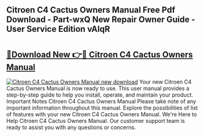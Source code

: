 ## Citroen C4 Cactus Owners Manual Free Pdf Download - Part-wxQ New Repair Owner Guide - User Service Edition vAlqR

# <h2><a href="http://cf24618.oget.top/?id=Citroen+C4+Cactus+Owners+Manual">🔗Download New 👉🔴 Citroen C4 Cactus Owners Manual</a></h2>

[![Citroen C4 Cactus Owners Manual new download](https://i.imgur.com/5g1atiW.png)](http://cf24618.oget.top/?id=Citroen+C4+Cactus+Owners+Manual)
Your new Citroen C4 Cactus Owners Manual is now ready to use. This user manual provides a step-by-step guide to help you install, operate, and maintain your product. Important Notes Citroen C4 Cactus Owners Manual Please take note of any important information throughout this manual. Explore the possibilities of list of features with your new Citroen C4 Cactus Owners Manual. We're Here to Help Citroen C4 Cactus Owners Manual. Our customer support team is ready to assist you with any questions or concerns.
